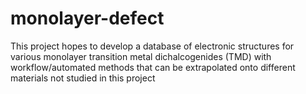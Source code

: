 # monolayer-defect

This project hopes to develop a database of electronic structures for various monolayer transition metal dichalcogenides (TMD) with workflow/automated methods that can be extrapolated onto different materials not studied in this project
